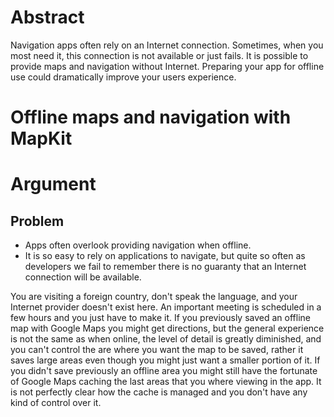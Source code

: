 # Abstract
Navigation apps often rely on an Internet connection. Sometimes, when you most need it, this connection is not available or just fails. It is possible to provide maps and navigation without Internet. Preparing your app for offline use could dramatically improve your users experience.

# Offline maps and navigation with MapKit

# Argument
## Problem
- Apps often overlook providing navigation when offline.
- It is so easy to rely on applications to navigate, but quite so often as developers we fail to remember there is no guaranty that an Internet connection will be available.

You are visiting a foreign country, don't speak the language, and your Internet provider doesn't exist here. An important meeting is scheduled in a few hours and you just have to make it.
If you previously saved an offline map with Google Maps you might get directions, but the general experience is not the same as when online, the level of detail is greatly diminished, and you can't control the are where you want the map to be saved, rather it saves large areas even though you might just want a smaller portion of it.
If you didn't save previously an offline area you might still have the fortunate of Google Maps caching the last areas that you where viewing in the app. It is not perfectly clear how the cache is managed and you don't have any kind of control over it.


